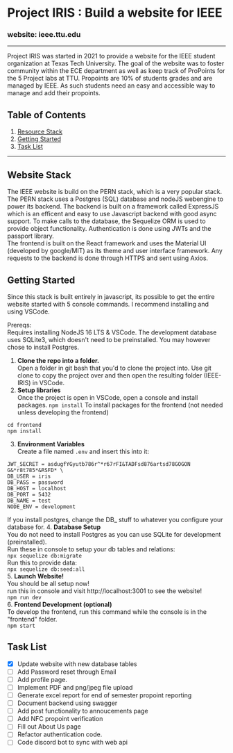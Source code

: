 # Project IRIS : Build a website for IEEE
### website: ieee.ttu.edu
---

Project IRIS was started in 2021 to provide a website for the IEEE student organization at Texas Tech University. The goal of the website was to foster community within the ECE department as well as keep track of ProPoints for the 5 Project labs at TTU. Propoints are 10% of students grades and are managed by IEEE. As such students need an easy and accessible way to manage and add their propoints.

## Table of Contents
1. [Resource Stack](https://github.com/Akhil-Kapadia/IEEE-IRIS/tree/ttu-merger#website-stack)
2. [Getting Started](https://github.com/Akhil-Kapadia/IEEE-IRIS/tree/ttu-merger#getting-started)
3. [Task List](https://github.com/Akhil-Kapadia/IEEE-IRIS/tree/ttu-merger#tasks)

---
## Website Stack

The IEEE website is build on the PERN stack, which is a very popular stack. The PERN stack uses a Postgres (SQL) database and nodeJS webengine to power its backend. The backend is built on a framework called ExpressJS which is an efficent and easy to use Javascript backend with good async support. To make calls to the database, the Sequelize ORM is used to provide object functionality. Authentication is done using JWTs and the passport library.  
The frontend is built on the React framework and uses the Material UI (developed by google/MIT) as its theme and user interface framework. Any requests to the backend is done through HTTPS and sent using Axios.  

## Getting Started  
Since this stack is built entirely in javascript, its possible to get the entire website started with 5 console commands. I recommend installing and using VSCode.  

Prereqs:  
Requires installing NodeJS 16 LTS & VSCode.
The development database uses SQLite3, which doesn't need to be preinstalled. You may however chose to install Postgres.  

1. **Clone the repo into a folder.**  
Open a folder in git bash that you'd to clone the project into. Use git clone to copy the project over and then open the resulting folder (IEEE-IRIS) in VSCode.
2. **Setup libraries**  
Once the project is open in VSCode, open a console and install packages.
`npm install`
To install packages for the frontend (not needed unless developing the frontend)  
```
cd frontend   
npm install
```
3. **Environment Variables**  
Create a file named `.env` and insert this into it:  
```
JWT_SECRET = asdugfYGyutb786r^*r67rFI&TADFsd876artsd78GOGON G&*r8t785*&RSFD* \
DB_USER = iris  
DB_PASS = password  
DB_HOST = localhost  
DB_PORT = 5432  
DB_NAME = test  
NODE_ENV = development  
```  
If you install postgres, change the DB_ stuff to whatever you configure your database for.
4. **Database Setup**  
You do not need to install Postgres as you can use SQLite for development (preinstalled).  
Run these in console to setup your db tables and relations:  
`npx sequelize db:migrate`  
Run this to provide data:  
`npx sequelize db:seed:all`  
5. **Launch Website!**  
You should be all setup now!  
run this in console and visit http://localhost:3001 to see the website!  
`npm run dev`  
6. **Frontend Development (optional)**  
To develop the frontend, run this command while the console is in the "frontend" folder.  
`npm start`

## Task List
- [x] Update website with new database tables
- [ ] Add Password reset through Email
- [ ] Add profile page.
- [ ] Implement PDF and png/jpeg file upload
- [ ] Generate excel report for end of semester propoint reporting
- [ ] Document backend using swagger
- [ ] Add post functionality to annoucements page
- [ ] Add NFC propoint verification
- [ ] Fill out About Us page
- [ ] Refactor authentication code.
- [ ] Code discord bot to sync with web api
